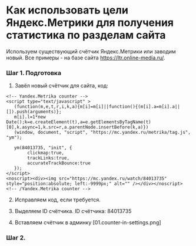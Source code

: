 # Как использовать цели Яндекс.Метрики для получения статистика по разделам сайта

Используем существующий счётчик Яндекс.Метрики или заводим новый.
Все примеры - на базе сайта https://ltr.online-media.ru/.

### Шаг 1. Подготовка

1. Завёл новый счётчик для сайта, код:

```
<!-- Yandex.Metrika counter -->
<script type="text/javascript" >
   (function(m,e,t,r,i,k,a){m[i]=m[i]||function(){(m[i].a=m[i].a||[]).push(arguments)};
   m[i].l=1*new Date();k=e.createElement(t),a=e.getElementsByTagName(t)[0],k.async=1,k.src=r,a.parentNode.insertBefore(k,a)})
   (window, document, "script", "https://mc.yandex.ru/metrika/tag.js", "ym");

   ym(84013735, "init", {
        clickmap:true,
        trackLinks:true,
        accurateTrackBounce:true
   });
</script>
<noscript><div><img src="https://mc.yandex.ru/watch/84013735" style="position:absolute; left:-9999px;" alt="" /></div></noscript>
<!-- /Yandex.Metrika counter -->
```

2. Исправляем код, если требуется.

3. Выделяем ID счётчика. ID счётчика: 84013735

4. Вставляем счётчик в админку
   [01.counter-in-settings.png]


### Шаг 2. 
